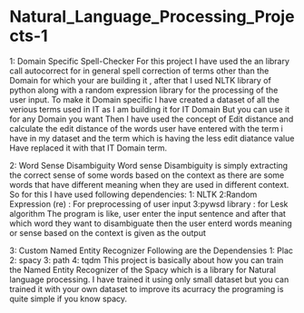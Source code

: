 # Natural_Language_Processing_Projects-1
1: Domain Specific Spell-Checker
For this project I have used the an library call autocorrect for in general spell correction of terms other than the Domain for which your are building it , after that I used NLTK library of python along with a random expression library for the processing of the user input.
To make it Domain specific I have created a dataset of all the verious terms used in IT as I am building it for IT Domain But you can use it for any Domain you want
Then I have used the concept of Edit distance and calculate the edit distance of the words user have entered with the term i have in my dataset and the term which is having the less edit diatance value Have replaced it with that IT Domain term.

2: Word Sense Disambiguity
Word sense Disambiguity is simply extracting the correct sense of some words based on the context as there are some words that have different meaning when they are used in different context. 
So for this I have used following dependencies:
1: NLTK
2:Random Expression (re) : For preprocessing of user input
3:pywsd library : for Lesk algorithm
The program is like, user enter the input sentence and after that which word they want to disambiguate then the user enterd words meaning or sense based on the context is given as the output

3: Custom Named Entity Recognizer
Following are the Dependensies
1: Plac
2: spacy
3: path
4: tqdm
This project is basically about how you can train the Named Entity Recognizer of the Spacy which is a library for Natural language processing. I have trained it using only small dataset but you can trained it with your own dataset to improve its acurracy
the programing is quite simple if you know spacy.
